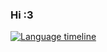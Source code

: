 ### Hi :3

<!--
**akazukin5151/akazukin5151** is a ✨ _special_ ✨ repository because its `README.md` (this file) appears on your GitHub profile.

Here are some ideas to get you started:

- 🔭 I’m currently working on ...
- 🌱 I’m currently learning ...
- 👯 I’m looking to collaborate on ...
- 🤔 I’m looking for help with ...
- 💬 Ask me about ...
- 📫 How to reach me: ...
- 😄 Pronouns: ...
- ⚡ Fun fact: ...
-->

[![Language timeline](https://github-readme-stats-gray-pi.vercel.app/api/top-langs/?username=akazukin5151&custom_title=Language%20timeline&title_color=F06A6A)](https://github-readme-stats-gray-pi.vercel.app/api/top-langs/?username=akazukin5151&custom_title=Language%20timeline&title_color=F06A6A)
